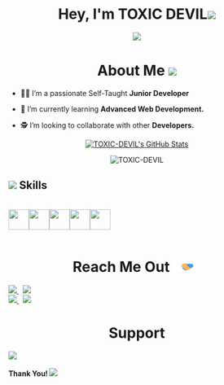 <h1 align="center"><b>Hey, I'm TOXIC DEVIL</b><img src="https://raw.githubusercontent.com/TOXIC-DEVIL/TOXIC-DEVIL/TOXIC-DEVIL-OFFICIAL/media/Hi.gif" width="35"></h1>

<p align="center">
  <a href="https://github.com/TOXIC-DEVIL"><img src="https://readme-typing-svg.demolab.com/?lines=<Hobby+Developer/>&font=Time+New+Roman&color=90EE90&size=25&center=true&vCenter=true&width=600&height=100"></a>
</p>

<h1 align="center"><b>About Me </b><img src="https://i.pinimg.com/originals/c1/e9/51/c1e95172d8c115d66148cb9ad68c1c74.gif" width="35"></h1>

- 🧑‍🏫 I’m a passionate Self-Taught **Junior Developer**

- 📖 I’m currently learning **Advanced Web Development.**

- 🕵️ I’m looking to collaborate with other **Developers.**

<p align="center">
  <a href="https://github.com/TOXIC-DEVIL"> <img  alt="TOXIC-DEVIL's GitHub Stats" src="https://awesome-github-stats.azurewebsites.net/user-stats/TOXIC-DEVIL?cardType=github&theme=github-dark&preferLogin=true" />  </a>

<p align="center"> <img src="https://komarev.com/ghpvc/?username=TOXIC-DEVIL&label=Profile%20Views&color=ffa500&style=flat" alt="TOXIC-DEVIL" /> </p>

## <img src="https://media2.giphy.com/media/QssGEmpkyEOhBCb7e1/giphy.gif?cid=ecf05e47a0n3gi1bfqntqmob8g9aid1oyj2wr3ds3mg700bl&rid=giphy.gif" width ="35"><b> Skills</b>
<br>

<div style="display: flex;">
    <img src="https://www.citypng.com/public/uploads/small/11662226392uom4gsi9ddb1c81ipfx2u4imargvwq7uskhdui1pj4f6xufjz0jkfzqzduhjuifts0dzcnykgszw6isfutq2nlwb51ef4gm0dt8d.png" height="40px" width="40px">
    <img src="https://upload.wikimedia.org/wikipedia/commons/thumb/c/c3/Python-logo-notext.svg/1869px-Python-logo-notext.svg.png" height="40px" width="40px">
    <img src="https://i.ibb.co/P9PtWRT/download-removebg-preview.png" height="40px" width="40px">
    <img src="https://upload.wikimedia.org/wikipedia/commons/thumb/d/d5/CSS3_logo_and_wordmark.svg/1200px-CSS3_logo_and_wordmark.svg.png" height="40px" width="40px">
    <img src="https://cdn-icons-png.flaticon.com/512/919/919832.png" height="40px" width="40px">
</div><br>

<h1 align="center"><b>Reach Me Out </b><img src="https://github.com/0xAbdulKhalid/0xAbdulKhalid/raw/main/assets/mdImages/handshake.gif" width="55"></h1>

  <a href="mailto:toxicdevil.abhinav@gmail.com?subject=[%20GITHUB%20]%20">
    <img src="https://img.shields.io/badge/Gmail-D14836?style=for-the-badge&logo=gmail&logoColor=white" />
  </a>&nbsp;
  <a href="https://www.instagram.com/_toxic._devil_">
    <img src="https://img.shields.io/badge/Instagram-E75480?style=for-the-badge&logo=instagram&logoColor=white" />
  </a><br>

  <a href="https://youtube.com/@toxicdevilofficial">
    <img src="https://img.shields.io/badge/Youtube-FF0000?style=for-the-badge&logo=YouTube&logoColor=white" />
  </a>&nbsp;
  
<a href="https://t.me/toxic_devil_official">
    <img src="https://img.shields.io/badge/Telegram-2AABEE?style=for-the-badge&logo=telegram&logoColor=white" />
  </a><br>
<b>

<h1 align="center"><b>Support</b></h1>

<a href="https://www.buymeacoffee.com/toxicdevil">
    <img src="https://www.buymeacoffee.com/assets/img/custom_images/orange_img.png" />
  </a><br>

<p>Thank You! <img src="https://em-content.zobj.net/source/noto-emoji-animations/344/upside-down-face_1f643.gif" hight ="20px" width ="20px"></p>
